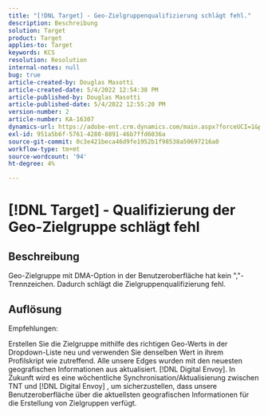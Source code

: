 ```yaml
---
title: "[!DNL Target] - Geo-Zielgruppenqualifizierung schlägt fehl."
description: Beschreibung
solution: Target
product: Target
applies-to: Target
keywords: KCS
resolution: Resolution
internal-notes: null
bug: true
article-created-by: Douglas Masotti
article-created-date: 5/4/2022 12:54:38 PM
article-published-by: Douglas Masotti
article-published-date: 5/4/2022 12:55:20 PM
version-number: 2
article-number: KA-16307
dynamics-url: https://adobe-ent.crm.dynamics.com/main.aspx?forceUCI=1&pagetype=entityrecord&etn=knowledgearticle&id=0a1d1459-a9cb-ec11-a7b6-6045bd00d7cd
exl-id: 951a5b6f-5761-4280-8891-46b7ffd6036a
source-git-commit: 0c3e421beca46d9fe1952b1f98538a50697216a0
workflow-type: tm+mt
source-wordcount: '94'
ht-degree: 4%

---
```


# [!DNL Target] - Qualifizierung der Geo-Zielgruppe schlägt fehl

## Beschreibung


Geo-Zielgruppe mit DMA-Option in der Benutzeroberfläche hat kein &quot;,&quot;-Trennzeichen. Dadurch schlägt die Zielgruppenqualifizierung fehl.


## Auflösung


Empfehlungen:

Erstellen Sie die Zielgruppe mithilfe des richtigen Geo-Werts in der Dropdown-Liste neu und verwenden Sie denselben Wert in ihrem Profilskript wie zutreffend. Alle unsere Edges wurden mit den neuesten geografischen Informationen aus aktualisiert. [!DNL Digital Envoy]. In Zukunft wird es eine wöchentliche Synchronisation/Aktualisierung zwischen TNT und [!DNL Digital Envoy] , um sicherzustellen, dass unsere Benutzeroberfläche über die aktuellsten geografischen Informationen für die Erstellung von Zielgruppen verfügt.
